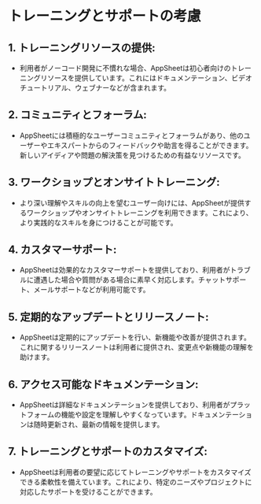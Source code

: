 # トレーニングとサポートの考慮

## 1. **トレーニングリソースの提供:**
   - 利用者がノーコード開発に不慣れな場合、AppSheetは初心者向けのトレーニングリソースを提供しています。これにはドキュメンテーション、ビデオチュートリアル、ウェブナーなどが含まれます。

## 2. **コミュニティとフォーラム:**
   - AppSheetには積極的なユーザーコミュニティとフォーラムがあり、他のユーザーやエキスパートからのフィードバックや助言を得ることができます。新しいアイディアや問題の解決策を見つけるための有益なリソースです。

## 3. **ワークショップとオンサイトトレーニング:**
   - より深い理解やスキルの向上を望むユーザー向けには、AppSheetが提供するワークショップやオンサイトトレーニングを利用できます。これにより、より実践的なスキルを身につけることが可能です。

## 4. **カスタマーサポート:**
   - AppSheetは効果的なカスタマーサポートを提供しており、利用者がトラブルに遭遇した場合や質問がある場合に素早く対応します。チャットサポート、メールサポートなどが利用可能です。

## 5. **定期的なアップデートとリリースノート:**
   - AppSheetは定期的にアップデートを行い、新機能や改善が提供されます。これに関するリリースノートは利用者に提供され、変更点や新機能の理解を助けます。

## 6. **アクセス可能なドキュメンテーション:**
   - AppSheetは詳細なドキュメンテーションを提供しており、利用者がプラットフォームの機能や設定を理解しやすくなっています。ドキュメンテーションは随時更新され、最新の情報を提供します。

## 7. **トレーニングとサポートのカスタマイズ:**
   - AppSheetは利用者の要望に応じてトレーニングやサポートをカスタマイズできる柔軟性を備えています。これにより、特定のニーズやプロジェクトに対応したサポートを受けることができます。

